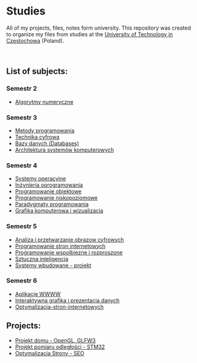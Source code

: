 # Studies
 All of my projects, files, notes form university.
 This repository was created to organize my files from studies at the [University of Technology in Częstochowa](https://pcz.pl) (Poland).

<br>

## List of subjects:

### Semestr 2
* [Algorytmy numeryczne](Semestr-2/Algorytmy-numeryczne)

### Semestr 3
* [Metody programowania](Semestr-3/Metody-programowania)
* [Technika cyfrowa](Semestr-3/Technika-cyfrowa)
* [Bazy danych (Databases)](Semestr-3/Bazy-danych)
* [Architektura systemów komputerowych](Semestr-3/Architektura-systemow-komputerowych)

### Semestr 4
* [Systemy operacyjne](Semestr-4/Grafika-komputerowa-i-wizualizacja)
* [Inżynieria oprogramowania](Semestr-4/Systemy-operacyjne)
* [Programowanie obiektowe](Semestr-4/Programowanie-obiektowe)
* [Programowanie niskopoziomowe](Semestr-4/Programowanie-niskopoziomowe)
* [Paradygmaty programowania](Semestr-4/Paradygmaty-programowania)
* [Grafika komputerowa i wizualizacja](Semestr-4/Grafika-komputerowa-i-wizualizacja)

### Semestr 5
* [Analiza i przetwarzanie obrazow cyfrowych](Semestr-5/Analiza-i-przetwarzanie-obrazow-cyfrowych)
* [Programowanie stron internetowych](Semestr-5/Programowanie-stron-internetowych)
* [Programowanie wspolbiezne i rozproszone](Semestr-5/Programowanie-wspolbiezne-i-rozproszone)
* [Sztuczna inteligencja](Semestr-5/Sztuczna-inteligencja)
* [Systemy wbudowane - projekt](Semestr-5/Systemy-wbudowane)

### Semestr 6
* [Aplikacje WWWW](Semestr-6/Aplikacje-WWW)
* [Interaktywna grafika i prezentacja danych](Semestr-6/Interaktywna-grafika-i-prezentacja-danych)
* [Optymalizacja-stron-internetowych](https://github.com/LukasZaw/Website-SEO)

## Projects:
* [Projekt domu - OpenGL, GLFW3](Semestr-4/Grafika-komputerowa-i-wizualizacja/Project)
* [Projekt pomiaru odległości - STM32 ](Semestr-5/Systemy-wbudowane)
* [Optymalizacja Strony - SEO](https://github.com/LukasZaw/Website-SEO)

